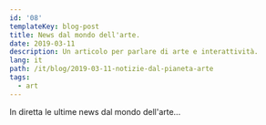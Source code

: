 ```yaml
---
id: '08'
templateKey: blog-post
title: News dal mondo dell'arte.
date: 2019-03-11
description: Un articolo per parlare di arte e interattività.
lang: it
path: /it/blog/2019-03-11-notizie-dal-pianeta-arte
tags:
  - art
---
```

In diretta le ultime news dal mondo dell'arte...
